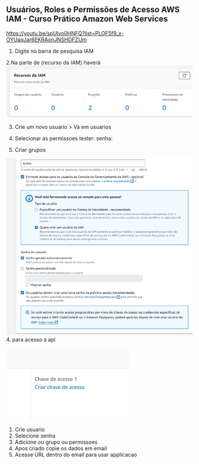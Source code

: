 ## Usuários, Roles e Permissões de Acesso AWS IAM - Curso Prático Amazon Web Services

https://youtu.be/spUlvo0HNFQ?list=PLOF5f9_x-OYUaqJar6EKRAonJNSHDFZUm

1. Digite no barra de pesquisa IAM

2.Na parte de (recurso da IAM) haverá 
![alt text](image-1.png)

3. Crie um novo usuario > Vá em usuarios 

2. Selecionar as permissoes
tester:
senha:

3. Criar grupos

![alt text](image-2.png)
4. para acesso a api

![alt text](image-3.png)


1. Crie usuario
2. Selecione senha
3. Adicione ou grupo ou permissoes
4. Apos criado copie os dados em email
5. Acesse URL dentro do email para usar applicacao


